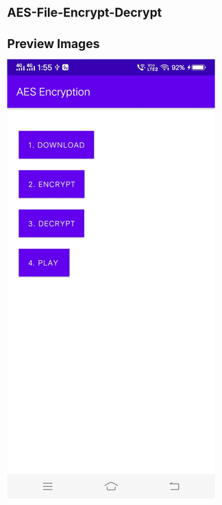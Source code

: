 # AES-File-Encrypt-Decrypt

# Preview Images

![SC1](https://github.com/VimalPatel14/AES-File-Encrypt-Decrypt/blob/master/sc/sc1.jpg)
